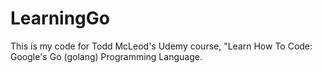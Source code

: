 # LearningGo
This is my code for Todd McLeod's Udemy course, "Learn How To Code: Google's Go (golang) Programming Language.
